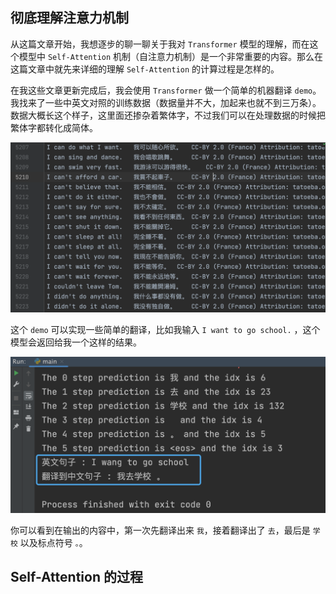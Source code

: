 ## 彻底理解注意力机制

从这篇文章开始，我想逐步的聊一聊关于我对 `Transformer` 模型的理解，而在这个模型中 `Self-Attention` 机制（自注意力机制）是一个非常重要的内容。那么在这篇文章中就先来详细的理解 `Self-Attention` 的计算过程是怎样的。

在我这些文章更新完成后，我会使用 `Transformer` 做一个简单的机器翻译 `demo`。我找来了一些中英文对照的训练数据（数据量并不大，加起来也就不到三万条）。数据大概长这个样子，这里面还掺杂着繁体字，不过我们可以在处理数据的时候把繁体字都转化成简体。

![](2023-03-16.assets/image-20230317142715384.png)

这个 `demo` 可以实现一些简单的翻译，比如我输入 `I want to go school.` ，这个模型会返回给我一个这样的结果。

![](2023-03-16.assets/image-20230317142352643.png)

你可以看到在输出的内容中，第一次先翻译出来 `我`，接着翻译出了 `去`，最后是 `学校` 以及标点符号 `。`。

## Self-Attention 的过程



